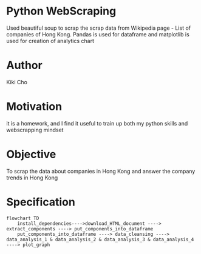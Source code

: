 # Python WebScraping
Used beautiful soup to scrap the scrap data from Wikipedia page - List of companies of Hong Kong. Pandas is used for dataframe and matplotlib is used for creation of analytics chart

# Author
Kiki Cho

# Motivation
it is a homework, and I find it useful to train up both my python skills and webscrapping mindset


# Objective
To scrap the data about companies in Hong Kong and answer the company trends in Hong Kong

# Specification
```mermaid
flowchart TD
    install_dependencies---->download_HTML_document ----> extract_components ----> put_components_into_dataframe
    put_components_into_dataframe ----> data_cleansing ----> data_analysis_1 & data_analysis_2 & data_analysis_3 & data_analysis_4 ----> plot_graph
    

```